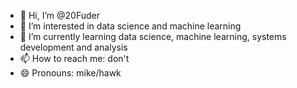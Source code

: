 - 👋 Hi, I’m @20Fuder
- 👀 I’m interested in data science and machine learning
- 🌱 I’m currently learning data science, machine learning, systems development and analysis
- 📫 How to reach me: don't
- 😄 Pronouns: mike/hawk

<!---
20Fuder/20Fuder is a ✨ special ✨ repository because its `README.md` (this file) appears on your GitHub profile.
You can click the Preview link to take a look at your changes.
--->
